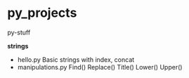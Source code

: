 # py_projects
py-stuff


**strings**
- hello.py 
  Basic strings with index, concat 
- manipulations.py
   Find()
   Replace()
   Title()
   Lower()
   Upper()
